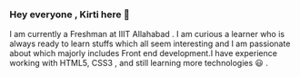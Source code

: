 ### Hey everyone , Kirti here 👋

<!--
**codesanta142/codesanta142** is a ✨ _special_ ✨ repository because its `README.md` (this file) appears on your GitHub profile.

Here are some ideas to get you started:

- 🔭 I’m currently working on ...
- 🌱 I’m currently learning ...
- 👯 I’m looking to collaborate on ...
- 🤔 I’m looking for help with ...
- 💬 Ask me about ...
- 📫 How to reach me: ...
- 😄 Pronouns: ...
- ⚡ Fun fact: ...
-->
I am currently a Freshman at IIIT Allahabad . I am curious a learner who is always ready to learn stuffs which all seem interesting and I am passionate  about which majorly includes Front end development.I have experience working with HTML5, CSS3 , and still learning more technologies :smiley: .
